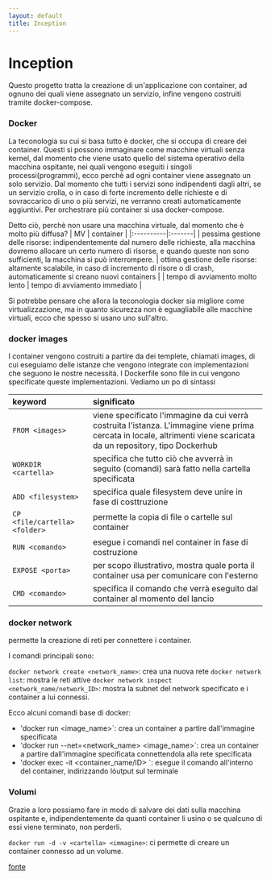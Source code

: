 ```yaml
---
layout: default
title: Inception
---
```


# Inception
Questo progetto tratta la creazione di un'applicazione con container, ad ognuno dei quali viene assegnato un servizio, infine vengono costruiti tramite docker-compose.

### Docker
La teconologia su cui si basa tutto è docker, che si occupa di creare dei container. Questi si possono immaginare come macchine virtuali senza kernel, dal momento che viene usato quello del sistema operativo della macchina ospitante, nei quali vengono eseguiti i singoli processi(programmi), ecco perchè ad ogni container viene assegnato un solo servizio.
Dal momento che tutti i servizi sono indipendenti dagli altri, se un servizio crolla, o in caso di forte incremento delle richieste e di sovraccarico di uno o più servizi, ne verranno creati automaticamente aggiuntivi.
Per orchestrare più container si usa docker-compose.

Detto ciò, perchè non usare una macchina virtuale, dal momento che è molto più diffusa?
| MV | container |
|:----------|:-------|
| pessima gestione delle risorse: indipendentemente dal numero delle richieste, alla macchina dovremo allocare un certo numero di risorse, e quando queste non sono sufficienti, la macchina si può interrompere. | ottima gestione delle risorse: altamente scalabile, in caso di incremento di risore o di crash, automaticamente si creano nuovi containers |
| tempo di avviamento molto lento | tempo di avviamento immediato |

Si potrebbe pensare che allora la teconologia docker sia migliore come virtualizzazione, ma in quanto sicurezza non è eguagliabile alle macchine virtuali, ecco che spesso si usano uno sull'altro.

### docker images
I container vengono costruiti a partire da dei templete, chiamati images, di cui eseguiamo delle istanze che vengono integrate con implementazioni che seguono le nostre necessità.
I Dockerfile sono file in cui vengono specificate queste implementazioni. Vediamo un po di sintassi

| keyword | significato |
|:----------|:-------|
| `FROM <images>` | viene specificato l'immagine da cui verrà costruita l'istanza. L'immagine viene prima cercata in locale, altrimenti viene scaricata da un repository, tipo Dockerhub |
| `WORKDIR <cartella>` | specifica che tutto ciò che avverrà in seguito (comandi) sarà fatto nella cartella specificata |
| `ADD <filesystem>` | specifica quale filesystem deve unire in fase di costtruzione |
| `CP <file/cartella> <folder>` | permette la copia di file o cartelle sul container |
| `RUN <comando>` | esegue i comandi nel container in fase di costruzione |
| `EXPOSE <porta>` | per scopo illustrativo, mostra quale porta il container usa per comunicare con l'esterno |
| `CMD <comando>`  | specifica il comando che verrà eseguito dal container al momento del lancio |
  
### docker network
permette la creazione di reti per connettere i container. 

I comandi principali sono:
  
`docker network create <network_name>`: crea una nuova rete 
`docker network list`: mostra le reti attive
`docker network inspect <network_name/network_ID>`: mostra la subnet del network specificato e i container a lui connessi.
  
Ecco alcuni comandi base di docker:
  
- 'docker run <image_name>`: crea un container a partire dall'immagine specificata
- 'docker run --net=<network_name> <image_name>`: crea un container a partire dall'immagine specificata connettendola alla rete specificata
- 'docker exec -it <container_name/ID> <command>`: esegue il comando all'interno del container, indirizzando lóutput sul terminale
  
### Volumi
Grazie a loro possiamo fare in modo di salvare dei dati sulla macchina ospitante e, indipendentemente da quanti container li usino o se qualcuno di essi viene terminato, non perderli.
  
`docker run -d -v <cartella> <immagine>`: ci permette di creare un container connesso ad un volume.
  
[fonte](https://www.freecodecamp.org/news/comprehensive-introductory-guide-to-docker-vms-and-containers-4e42a13ee103/)
